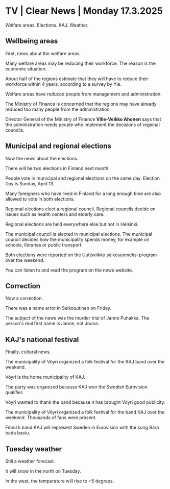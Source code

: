 # TV \| Clear News \| Monday 17.3.2025

Welfare areas. Elections. KAJ. Weather.

## Wellbeing areas

First, news about the welfare areas.

Many welfare areas may be reducing their workforce. The reason is the economic situation.

About half of the regions estimate that they will have to reduce their workforce within 4 years, according to a survey by Yle.

Welfare areas have reduced people from management and administration.

The Ministry of Finance is concerned that the regions may have already reduced too many people from the administration.

Director General of the Ministry of Finance **Ville-Veikko Ahonen** says that the administration needs people who implement the decisions of regional councils.

## Municipal and regional elections

Now the news about the elections.

There will be two elections in Finland next month.

People vote in municipal and regional elections on the same day. Election Day is Sunday, April 13.

Many foreigners who have lived in Finland for a long enough time are also allowed to vote in both elections.

Regional elections elect a regional council. Regional councils decide on issues such as health centers and elderly care.

Regional elections are held everywhere else but not in Helsinki.

The municipal council is elected in municipal elections. The municipal council decides how the municipality spends money, for example on schools, libraries or public transport.

Both elections were reported on the Uutisviikko selkosuomeksi program over the weekend.

You can listen to and read the program on the news website.

## Correction

Now a correction.

There was a name error in Selkouutinen on Friday.

The subject of the news was the murder trial of Janne Puhakka. The person's real first name is Janne, not Joona.

## KAJ's national festival

Finally, cultural news.

The municipality of Vöyri organized a folk festival for the KAJ band over the weekend.

Vöyri is the home municipality of KAJ.

The party was organized because KAJ won the Swedish Eurovision qualifier.

Vöyri wanted to thank the band because it has brought Vöyri good publicity.

The municipality of Vöyri organized a folk festival for the band KAJ over the weekend. Thousands of fans were present.

Finnish band KAJ will represent Sweden in Eurovision with the song Bara bada bastu.

## Tuesday weather

Still a weather forecast.

It will snow in the north on Tuesday.

In the west, the temperature will rise to +5 degrees.
